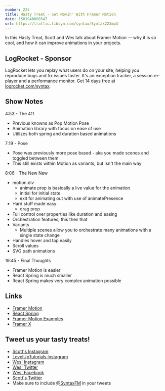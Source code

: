 ```yaml
---
number: 223
title: Hasty Treat - Get Movin' With Framer Motion
date: 1581948000347
url: https://traffic.libsyn.com/syntax/Syntax223mp3
---
```


In this Hasty Treat, Scott and Wes talk about Framer Motion — why it is so cool, and how it can improve animations in your projects.

## LogRocket - Sponsor
LogRocket lets you replay what users do on your site, helping you reproduce bugs and fix issues faster. It's an exception tracker, a session re-player and a performance monitor. Get 14 days free at [logrocket.com/syntax](https://logrocket.com/syntax).

## Show Notes

4:53 - The 411

* Previous knowns as Pop Motion Pose
* Animation library with focus on ease of use
* Utilizes both spring and duration based animations

7:19 - Pose

* Pose was previously more pose based - aka you made scenes and toggled between them
* This still exists within Motion as variants, but isn't the main way

8:06 - The New New

* motion.div
  * animate prop is basically a live value for the animation
  * initial for initial state
  * exit for animating out with use of animatePresence
* Hard stuff made easy
  * drag prop
* Full control over properties like duration and easing
* Orchestration features, this then that
* Variants
  * Multiple scenes allow you to orchestrate many animations with a single state change
* Handles hover and tap easily
* Scroll values
* SVG path animations

19:45 - Final Thoughts

* Framer Motion is easier
* React Spring is much smaller
* React Spring makes very complex animation possible

## Links
* [Framer Motion](https://www.framer.com/motion/)
* [React Spring](https://www.react-spring.io/)
* [Framer Motion Examples](https://www.framer.com/api/motion/examples/)
* [Framer X](https://www.framer.com/)

## Tweet us your tasty treats!
* [Scott's Instagram](https://www.instagram.com/stolinski/)
* [LevelUpTutorials Instagram](https://www.instagram.com/LevelUpTutorials/)
* [Wes' Instagram](https://www.instagram.com/wesbos/)
* [Wes' Twitter](https://twitter.com/wesbos)
* [Wes' Facebook](https://www.facebook.com/wesbos.developer)
* [Scott's Twitter](https://twitter.com/stolinski)
* Make sure to include [@SyntaxFM](https://twitter.com/SyntaxFM) in your tweets